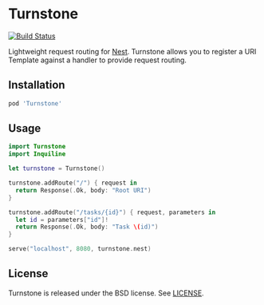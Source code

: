 # Turnstone

[![Build Status](http://img.shields.io/travis/kylef/Turnstone/master.svg?style=flat)](https://travis-ci.org/kylef/Turnstone)

Lightweight request routing for [Nest](https://github.com/nestproject/Nest).
Turnstone allows you to register a URI Template against a handler to provide
request routing.

## Installation

```ruby
pod 'Turnstone'
```

## Usage

```swift
import Turnstone
import Inquiline

let turnstone = Turnstone()

turnstone.addRoute("/") { request in
  return Response(.Ok, body: "Root URI")
}

turnstone.addRoute("/tasks/{id}") { request, parameters in
  let id = parameters["id"]!
  return Response(.Ok, body: "Task \(id)")
}

serve("localhost", 8080, turnstone.nest)
```

## License

Turnstone is released under the BSD license. See [LICENSE](LICENSE).
